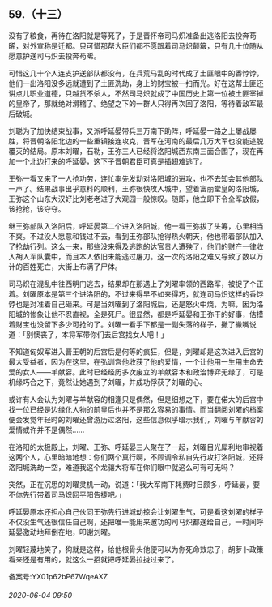 ## 59.（十三）
没有了粮食，再待在洛阳就是等死了，于是晋怀帝司马炽准备出逃洛阳去投奔苟晞，对外宣称是迁都。只可惜那帮大臣们都不愿跟着司马炽颠簸，只有几十位随从愿意护送司马炽去投奔苟晞。



可惜这几十个人连支护送部队都没有，在兵荒马乱的时代成了土匪眼中的香饽饽，他们一出洛阳没多远就遭到了土匪洗劫，身上的财宝被一扫而光。好在这帮土匪还讲点儿职业道德，只越货不杀人，不然司马炽就成了中国历史上第一位被土匪宰掉的皇帝了，那就绝对滑稽了。绝望之下的一群人只得再次回了洛阳，等待着敌军最后破城。



刘聪为了加快结束战事，又派呼延晏带兵三万南下助阵，呼延晏一路之上屡战屡胜，将晋朝洛阳北边的一些重镇接连攻克，晋军在河南的最后几万大军也没能逃脱覆灭的结局。原本刘曜，石勒，王弥三人已经将洛阳城西东南三面合围了，现在再加一个北边打来的呼延晏，这下子晋朝君臣可真是插翅难逃了。



王弥一看又来了一人抢功劳，连忙率先发动对洛阳城的进攻，也不去知会其他部队一声了。结果战事出乎意料的顺利，王弥很快攻入城中，望着富丽堂皇的洛阳城，王弥这个山东大汉好比刘老老进了大观园一般惊叹。随即，他立即下令全军放假，该抢抢，该夺夺。



继王弥部队入洛阳后，呼延晏第二个进入洛阳城，他一看王弥拔了头筹，心里相当不爽。不过没人愿意和钱过不去，看到王弥部队抢得热火朝天，他也带着部队加入了抢劫行列。这么一来，那些没来得及逃跑的达官贵人遭殃了，他们的财产一律收入胡人军队囊中，而且本人依旧未能逃过屠刀。这一次的洛阳之难又导致了数以万计的百姓死亡，大街上布满了尸体。



司马炽在混乱中往西明门逃去，结果却在那遇上了刘曜率领的西路军，被捉了个正着。刘曜原本是第三个进洛阳的，不过来得早不如来得巧，就连司马炽这样的香饽饽也是对准着自己砸来。可是当刘曜到了洛阳城后，还是怒火中烧，为嘛，因为洛阳城的惨象让他不忍直视，全是死尸。很显然，都是呼延晏和王弥干的好事，估摸着财宝也没留下多少可抢的了。刘曜一看手下都是一副失落的样子，撇了撇嘴说道：「别懊丧了，本将军带你们去后宫找女人吧！」



不知道匈奴军进入晋王朝的后宫后是何等的疯狂，但是，刘曜却是这次进入后宫的最大受益者，因为在这里，在弘训宫他收获了他的爱情，一个让他用一生用生命去爱的女人——羊献容。此时已经经历多次废立的羊献容本和政治博弈无缘了，可是机缘巧合之下，竟然让她遇到了刘曜，并成功俘获了刘曜的心。



或许有人会认为刘曜与羊献容的相逢只是偶然，但是细想之下，要在偌大的后宫中找一位已经是边缘化人物的前皇后也并不是那么容易的事情。而当翻阅刘曜的档案便会发觉年轻时的刘曜还曾游历过洛阳，这些信息似乎暗示我们，刘曜与羊献容的爱情或许并不是偶然……



在洛阳的太极殿上，刘曜、王弥、呼延晏三人聚在了一起，刘曜目光犀利地审视着这两个人，心里暗暗地想：你们两个真行啊，不顾调令私自先行攻打洛阳城，还将洛阳城洗劫一空，难道我这个龙骧大将军在你们眼中就这么可有可无吗？



突然，正在沉思的刘曜灵机一动，说道：「我大军南下耗费时日颇多，呼延晏，要不你先行带着司马炽回平阳告捷吧。」



呼延晏原本还担心自己伙同王弥先行进城劫掠会让刘曜生气，可是看这刘曜的样子不仅没生气还很信任自己啊，还把唯一能用来邀功的司马炽都送给自己，一时间呼延晏激动地拜倒在地，叩谢刘曜。



刘曜轻蔑地笑了，狗就是这样，给他根骨头他便可以为你死命效忠了，胡萝卜政策看来还是有用的，就这么一招就把呼延晏拉拢过来了。



备案号:YX01p62bP67WqeAXZ


###### 2020-06-04 09:50
